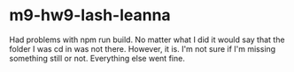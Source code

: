 # m9-hw9-lash-leanna

Had problems with npm run build. No matter what I did it would say that the folder I was cd in was not there. However, it is. I'm not sure if I'm missing something still or not. Everything else went fine. 
